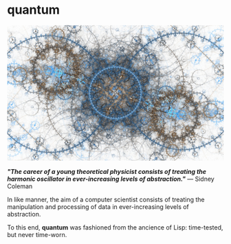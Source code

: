 quantum
==========
![](resources/images/quantum.jpg)

***"The career of a young theoretical physicist consists of treating the harmonic oscillator in ever-increasing levels of abstraction."*** — Sidney Coleman

In like manner, the aim of a computer scientist consists of treating the manipulation and processing of data in ever-increasing levels of abstraction.

To this end, **quantum** was fashioned from the ancience of Lisp: time-tested, but never time-worn.
